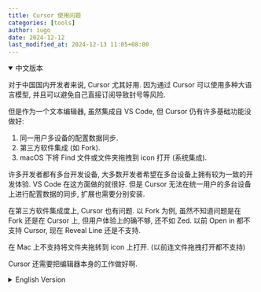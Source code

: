 ```yaml
---
title: Cursor 使用问题
categories: [tools]
author: iugo
date: 2024-12-12
last_modified_at: 2024-12-13 11:05+08:00
---
```


<details lang="zh" open>
<summary>中文版本</summary>
<div markdown="1">

对于中国国内开发者来说, Cursor 尤其好用. 因为通过 Cursor 可以使用多种大语言模型,
并且可以避免自己直接订阅导致封号等风险.

但是作为一个文本编辑器, 虽然集成自 VS Code, 但 Cursor 仍有许多基础功能没做好:

1. 同一用户多设备的配置数据同步.
2. 第三方软件集成 (如 Fork).
3. macOS 下将 Find 文件或文件夹拖拽到 icon 打开 (系统集成).

许多开发者都有多台开发设备, 大多数开发者希望在多台设备上拥有较为一致的开发体验.
VS Code 在这方面做的就很好. 但是 Cursor 无法在统一用户的多台设备上进行配置数据的同步,
扩展也需要分别安装.

在第三方软件集成度上, Cursor 也有问题. 以 Fork 为例, 虽然不知道问题是在 Fork 还是在 Cursor 上,
但用户体验上的确不够, 还不如 Zed. 以前 Open in 都不支持 Cursor, 现在 Reveal Line 还是不支持.

在 Mac 上不支持将文件夹拖转到 icon 上打开. (以前连文件拖拽打开都不支持)

Cursor 还需要把编辑器本身的工作做好啊.

</div>
</details>

<details lang="en">
<summary>English Version</summary>
<div markdown="1">

For developers in China, Cursor is particularly useful because it provides access
to various large language models while avoiding the risks of direct subscription
that might lead to account suspension.

However, as a text editor, despite being based on VS Code, Cursor still lacks
several basic features:

1. Configuration data synchronization across multiple devices for the same user.
2. Third-party software integration (such as Fork).
3. Opening files/folders by dragging them onto the icon on macOS (system integration).

Many developers work with multiple devices, and most prefer to have a consistent
development experience across all their devices. VS Code handles this well.
However, Cursor cannot synchronize configuration data across multiple devices
for the same user, and extensions need to be installed separately on each device.

Regarding third-party software integration, Cursor has issues. Taking Fork as an
example, regardless of whether the problem lies with Fork or Cursor, the user
experience is inadequate and inferior to Zed. Previously, "Open in" didn't support
Cursor, and "Reveal Line" still doesn't work.

On Mac, it doesn't support opening folders by dragging them onto the icon.
(Previously, it didn't even support opening files by dragging)

Cursor needs to improve its core editor functionality.

</div>
</details>
